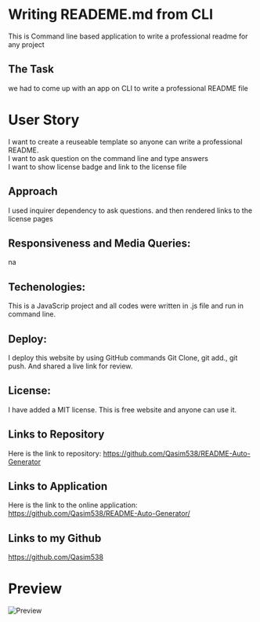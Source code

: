 # Writing READEME.md from CLI
This is Command line based application to write a professional readme for any project 



## The Task
we had to come up with an app on CLI to write a professional README file
# User Story
I want to create a reuseable template so anyone can write a professional README.
<br>
I want to ask question on the command line and type answers
<br>
I want to show license badge and link to the license file

## Approach

I used inquirer dependency to ask questions. and then rendered links to the license pages 



## Responsiveness and Media Queries:
na

## Techenologies:
This is a JavaScrip project and all codes were written in .js file and run in command line.



## Deploy:
I deploy this website by using GitHub commands 
Git Clone, git add., git push.
And shared a live link for review.


## License:
I have added a MIT license. This is free website and anyone can use it.


## Links to Repository
Here is the link to repository:
https://github.com/Qasim538/README-Auto-Generator

## Links to Application
Here is the link to the online application:
https://github.com/Qasim538/README-Auto-Generator/

## Links to my Github
https://github.com/Qasim538


# Preview

![Preview](assets/images/weather.png)


